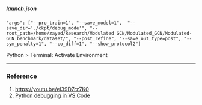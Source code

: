 ##### launch.json
```
"args": ["--pro_train=1", "--save_model=1",  "--save_dir='./ckpt/debug_mode'", "--root_path=/home/zayed/Research/Modulated GCN/Modulated_GCN/Modulated-GCN_benchmark/dataset/", "--post_refine", "--save_out_type=post", "--sym_penalty=1", "--co_diff=1", "--show_protocol2"]
```


Python > Terminal: Activate Environment

---

### Reference
1. https://youtu.be/el39D7rz7K0
2. [Python debugging in VS Code](https://code.visualstudio.com/docs/python/debugging)
